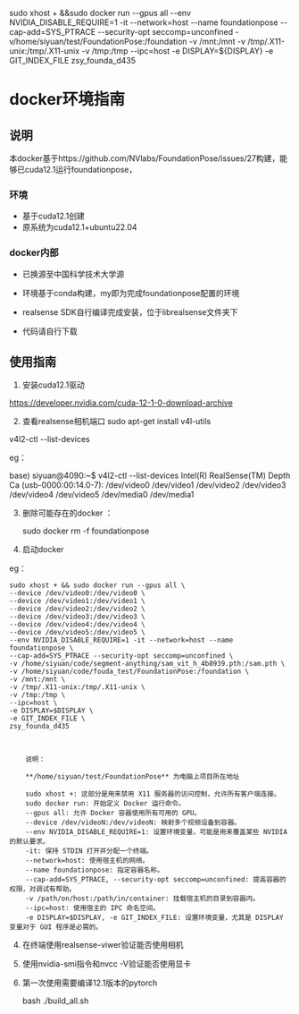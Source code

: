 sudo xhost +  &&sudo docker run --gpus all --env NVIDIA_DISABLE_REQUIRE=1 -it --network=host --name foundationpose  --cap-add=SYS_PTRACE --security-opt seccomp=unconfined -v/home/siyuan/test/FoundationPose:/foundation -v /mnt:/mnt -v /tmp/.X11-unix:/tmp/.X11-unix -v /tmp:/tmp  --ipc=host -e DISPLAY=${DISPLAY} -e GIT_INDEX_FILE zsy_founda_d435

# docker环境指南

## 说明 
本docker基于https://github.com/NVlabs/FoundationPose/issues/27构建，能够已cuda12.1运行foundationpose，
### 环境

* 基于cuda12.1创建
* 原系统为cuda12.1+ubuntu22.04

### docker内部

* 已换源至中国科学技术大学源

* 环境基于conda构建，my即为完成foundationpose配置的环境 

* realsense SDK自行编译完成安装，位于librealsense文件夹下

* 代码请自行下载
## 使用指南
1. 安装cuda12.1驱动 

https://developer.nvidia.com/cuda-12-1-0-download-archive

2. 查看realsense相机端口 
sudo apt-get install v4l-utils

v4l2-ctl --list-devices

eg：

base) siyuan@4090:~$ v4l2-ctl --list-devices
Intel(R) RealSense(TM) Depth Ca (usb-0000:00:14.0-7):
	/dev/video0
	/dev/video1
	/dev/video2
	/dev/video3
	/dev/video4
	/dev/video5
	/dev/media0
	/dev/media1

3. 删除可能存在的docker ：

    sudo docker rm -f foundationpose

3. 启动docker

eg：

    sudo xhost + && sudo docker run --gpus all \
    --device /dev/video0:/dev/video0 \
    --device /dev/video1:/dev/video1 \
    --device /dev/video2:/dev/video2 \
    --device /dev/video3:/dev/video3 \
    --device /dev/video4:/dev/video4 \
    --device /dev/video5:/dev/video5 \
    --env NVIDIA_DISABLE_REQUIRE=1 -it --network=host --name foundationpose \
    --cap-add=SYS_PTRACE --security-opt seccomp=unconfined \
    -v /home/siyuan/code/segment-anything/sam_vit_h_4b8939.pth:/sam.pth \
    -v /home/siyuan/code/fouda_test/FoundationPose:/foundation \
    -v /mnt:/mnt \
    -v /tmp/.X11-unix:/tmp/.X11-unix \
    -v /tmp:/tmp \
    --ipc=host \
    -e DISPLAY=$DISPLAY \
    -e GIT_INDEX_FILE \
    zsy_founda_d435



        说明：

        **/home/siyuan/test/FoundationPose** 为电脑上项目所在地址

        sudo xhost +: 这部分是用来禁用 X11 服务器的访问控制，允许所有客户端连接。
        sudo docker run: 开始定义 Docker 运行命令。
        --gpus all: 允许 Docker 容器使用所有可用的 GPU。
        --device /dev/videoN:/dev/videoN: 映射多个视频设备到容器。
        --env NVIDIA_DISABLE_REQUIRE=1: 设置环境变量，可能是用来覆盖某些 NVIDIA 的默认要求。
        -it: 保持 STDIN 打开并分配一个终端。
        --network=host: 使用宿主机的网络。
        --name foundationpose: 指定容器名称。
        --cap-add=SYS_PTRACE, --security-opt seccomp=unconfined: 提高容器的权限，对调试有帮助。
        -v /path/on/host:/path/in/container: 挂载宿主机的目录到容器内。
        --ipc=host: 使用宿主的 IPC 命名空间。
        -e DISPLAY=$DISPLAY, -e GIT_INDEX_FILE: 设置环境变量，尤其是 DISPLAY 变量对于 GUI 程序是必需的。
    
4. 在终端使用realsense-viwer验证能否使用相机
5. 使用nvidia-smi指令和nvcc -V验证能否使用显卡
6. 第一次使用需要编译12.1版本的pytorch

    bash ./build_all.sh
